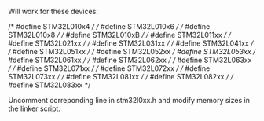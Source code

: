 Will work for these devices:

  /* #define STM32L010x4 */
  /* #define STM32L010x6 */ 
  /* #define STM32L010x8 */ 
  /* #define STM32L010xB */
  /* #define STM32L011xx */ 
  /* #define STM32L021xx */ 
  /* #define STM32L031xx */ 
  /* #define STM32L041xx */ 
  /* #define STM32L051xx */
  /* #define STM32L052xx */
     #define STM32L053xx 
  /* #define STM32L061xx */ 
  /* #define STM32L062xx */
  /* #define STM32L063xx */
  /* #define STM32L071xx */ 
  /* #define STM32L072xx */
  /* #define STM32L073xx */ 
  /* #define STM32L081xx */ 
  /* #define STM32L082xx */ 
  /* #define STM32L083xx */ 
  
Uncomment correponding line in stm32l0xx.h and modify memory sizes in the linker script.
